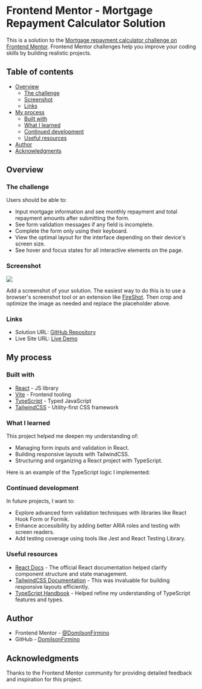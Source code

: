 # Frontend Mentor - Mortgage Repayment Calculator Solution

This is a solution to the [Mortgage repayment calculator challenge on Frontend Mentor](https://www.frontendmentor.io/challenges/mortgage-repayment-calculator-Galx1LXK73). Frontend Mentor challenges help you improve your coding skills by building realistic projects.

## Table of contents

- [Overview](#overview)
  - [The challenge](#the-challenge)
  - [Screenshot](#screenshot)
  - [Links](#links)
- [My process](#my-process)
  - [Built with](#built-with)
  - [What I learned](#what-i-learned)
  - [Continued development](#continued-development)
  - [Useful resources](#useful-resources)
- [Author](#author)
- [Acknowledgments](#acknowledgments)

## Overview

### The challenge

Users should be able to:

- Input mortgage information and see monthly repayment and total repayment amounts after submitting the form.
- See form validation messages if any field is incomplete.
- Complete the form only using their keyboard.
- View the optimal layout for the interface depending on their device's screen size.
- See hover and focus states for all interactive elements on the page.

### Screenshot

![](./screenshot.jpg)

Add a screenshot of your solution. The easiest way to do this is to use a browser's screenshot tool or an extension like [FireShot](https://getfireshot.com/). Then crop and optimize the image as needed and replace the placeholder above.

### Links

- Solution URL: [GitHub Repository](https://github.com/DomilsonFirmino/mortgage-repayment-calculator)
- Live Site URL: [Live Demo](https://domilsonfirmino.github.io/mortgage-repayment-calculator/)

## My process

### Built with

- [React](https://reactjs.org/) - JS library
- [Vite](https://vitejs.dev/) - Frontend tooling
- [TypeScript](https://www.typescriptlang.org/) - Typed JavaScript
- [TailwindCSS](https://tailwindcss.com/) - Utility-first CSS framework

### What I learned

This project helped me deepen my understanding of:

- Managing form inputs and validation in React.
- Building responsive layouts with TailwindCSS.
- Structuring and organizing a React project with TypeScript.

Here is an example of the TypeScript logic I implemented:

### Continued development

In future projects, I want to:

- Explore advanced form validation techniques with libraries like React Hook Form or Formik.
- Enhance accessibility by adding better ARIA roles and testing with screen readers.
- Add testing coverage using tools like Jest and React Testing Library.

### Useful resources

- [React Docs](https://reactjs.org/docs/getting-started.html) - The official React documentation helped clarify component structure and state management.
- [TailwindCSS Documentation](https://tailwindcss.com/docs) - This was invaluable for building responsive layouts efficiently.
- [TypeScript Handbook](https://www.typescriptlang.org/docs/handbook/intro.html) - Helped refine my understanding of TypeScript features and types.

## Author

- Frontend Mentor - [@DomilsonFirmino](https://www.frontendmentor.io/profile/DomilsonFirmino)
- GitHub - [DomilsonFirmino](https://github.com/DomilsonFirmino)

## Acknowledgments

Thanks to the Frontend Mentor community for providing detailed feedback and inspiration for this project.

